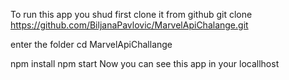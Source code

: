 To run this app you shud first clone it from github
git clone 
https://github.com/BiljanaPavlovic/MarvelApiChalange.git

enter the folder
cd MarvelApiChallange

npm install
npm start
Now you can see this app in your locallhost